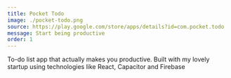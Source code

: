 ```yaml
---
title: Pocket Todo
image: ./pocket-todo.png
source: https://play.google.com/store/apps/details?id=com.pocket.todo
message: Start being productive
order: 1
---
```


To-do list app that actually makes you productive.
Built with my lovely startup using technologies like React, Capacitor and Firebase
